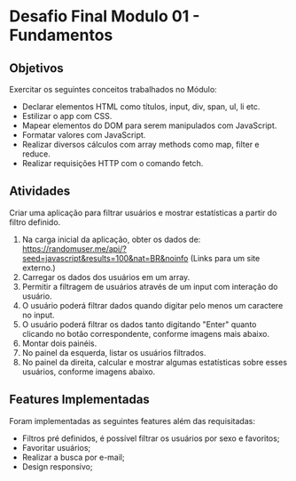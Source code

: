 # Desafio Final Modulo 01 - Fundamentos

## Objetivos
Exercitar os seguintes conceitos trabalhados no Módulo:

- Declarar elementos HTML como títulos, input, div, span, ul, li etc.
- Estilizar o app com CSS.
- Mapear elementos do DOM para serem manipulados com JavaScript.
- Formatar valores com JavaScript.
- Realizar diversos cálculos com array methods como map, filter e reduce.
- Realizar requisições HTTP com o comando fetch.

## Atividades
Criar uma aplicação para filtrar usuários e mostrar estatísticas a partir do filtro definido.

1. Na carga inicial da aplicação, obter os dados de: https://randomuser.me/api/?seed=javascript&results=100&nat=BR&noinfo (Links para um site externo.)
2. Carregar os dados dos usuários em um array.
3. Permitir a filtragem de usuários através de um input com interação do usuário.
4. O usuário poderá filtrar dados quando digitar pelo menos um caractere no input.
5. O usuário poderá filtrar os dados tanto digitando "Enter" quanto clicando no botão correspondente, conforme imagens mais abaixo.
6. Montar dois painéis.
7. No painel da esquerda, listar os usuários filtrados.
8. No painel da direita, calcular e mostrar algumas estatísticas sobre esses usuários, conforme imagens abaixo.

## Features Implementadas
Foram implementadas as seguintes features além das requisitadas:

- Filtros pré definidos, é possível filtrar os usuários por sexo e favoritos;
- Favoritar usuários;
- Realizar a busca por e-mail;
- Design responsivo;
